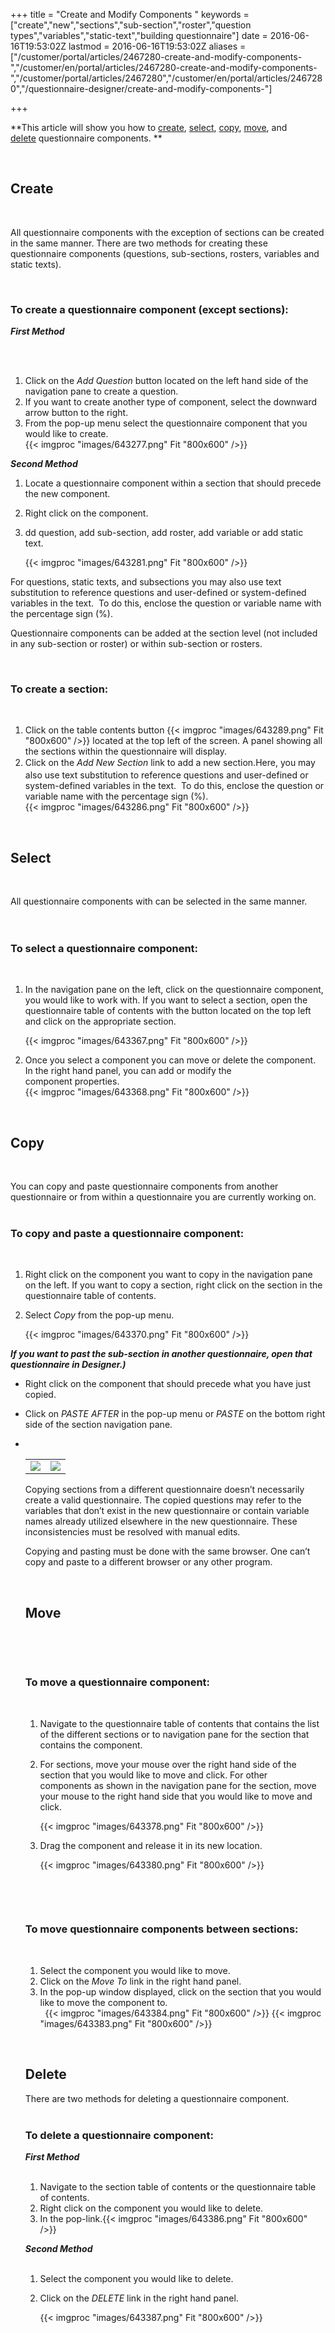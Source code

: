 ﻿+++
title = "Create and Modify Components "
keywords = ["create","new","sections","sub-section","roster","question types","variables","static-text","building questionnaire"]
date = 2016-06-16T19:53:02Z
lastmod = 2016-06-16T19:53:02Z
aliases = ["/customer/portal/articles/2467280-create-and-modify-components-","/customer/en/portal/articles/2467280-create-and-modify-components-","/customer/portal/articles/2467280","/customer/en/portal/articles/2467280","/questionnaire-designer/create-and-modify-components-"]

+++

**This article will show you how to [create](#Create),
[select](#Select), [copy](#Copy), [move](#Move), and
[delete](#Delete) questionnaire components. **  
  
 

<span id="Create">Create</span>
-------------------------------

 

All questionnaire components with the exception of sections can be
created in the same manner. There are two methods for creating these
questionnaire components (questions, sub-sections, rosters, variables
and static texts). 

  
 

### To create a questionnaire component (except sections):

  
  
***First Method***  
 

 

1.  Click on the *Add Question* button located on the left hand side of
    the navigation pane to create a question. 
2.  If you want to create another type of component, select the downward
    arrow button to the right. 
3.  From the pop-up menu select the questionnaire component that you
    would like to create.   
    {{< imgproc "images/643277.png" Fit "800x600" />}}

  
***Second Method***

1.  Locate a questionnaire component within a section that should
    precede the new component.
2.  Right click on the component.
3.  dd question, add sub-section, add roster, add variable or add static
    text.   
      
    {{< imgproc "images/643281.png" Fit "800x600" />}}

  
For questions, static texts, and subsections you may also use text
substitution to reference questions and user-defined or system-defined
variables in the text.  To do this, enclose the question or variable
name with the percentage sign (%)​.  
  
Questionnaire components can be added at the section level (not included
in any sub-section or roster) or within sub-section or rosters.

  
 

### To create a section:

 

1.  Click on the table contents button {{< imgproc "images/643289.png" Fit "800x600" />}} located
    at the top left of the screen. A panel showing all the sections
    within the questionnaire will display.
2.  Click on the *Add New Section* link to add a new section.​
    Here, <span style="line-height: 20.8px;">you may also use text
    substitution to reference questions and user-defined or
    system-defined variables in the text.  To do this, enclose the
    question or variable name with the percentage sign (%)​.  
    {{< imgproc "images/643286.png" Fit "800x600" />}}</span>

  
  
 

 <span id="Select">Select </span>
---------------------------------

 

All questionnaire components with can be selected in the same manner.  
   
 

### **To select a questionnaire component:**

 

1.  In the navigation pane on the left, click on the questionnaire
    component, you would like to work with. If you want to select a
    section, open the questionnaire table of contents with the button
    located on the top left and click on the appropriate section.  
      
    {{< imgproc "images/643367.png" Fit "800x600" />}}
2.  Once you select a component you can move or delete the component. In
    the right hand panel, you can add or modify the
    component properties.  
    {{< imgproc "images/643368.png" Fit "800x600" />}}

  
  
 

 <span id="Copy">Copy</span>
----------------------------

 

You can copy and paste questionnaire components from another
questionnaire or from within a questionnaire you are currently working
on.  
 

### To copy and paste a questionnaire component:

 

1.  Right click on the component you want to copy in the navigation pane
    on the left. If you want to copy a section, right click on the
    section in the questionnaire table of contents.
2.  Select *Copy* from the pop-up menu.  
      
    {{< imgproc "images/643370.png" Fit "800x600" />}}

***If you want to past the sub-section in another questionnaire, open
that questionnaire in Designer.)***

-   Right click on the component that should precede what you have just
    copied.
-   Click on *PASTE AFTER* in the pop-up menu or *PASTE* on the bottom
    right side of the section navigation pane. 
-    

    <table>
    <tbody>
    <tr class="odd">
    <td><img src="images/643371.png" /></td>
    <td><img src="images/643372.png" /></td>
    </tr>
    </tbody>
    </table>

      
      
    Copying sections from a different questionnaire doesn’t necessarily
    create a valid questionnaire. The copied questions may refer to the
    variables that don’t exist in the new questionnaire or contain
    variable names already utilized elsewhere in the new questionnaire.
    These inconsistencies must be resolved with manual edits.  
      
    Copying and pasting must be done with the same browser. One can’t
    copy and paste to a different browser or any other program.  
      
     

     <span id="Move">Move</span>
    ----------------------------

     

     

    ### To move a questionnaire component:

     

    1.  Navigate to the questionnaire table of contents that contains
        the list of the different sections or to navigation pane for the
        section that contains the component.
    2.  For sections, move your mouse over the right hand side of the
        section that you would like to move and click. For other
        components as shown in the navigation pane for the section, move
        your mouse to the right hand side that you would like to
        move and click.  
          
        {{< imgproc "images/643378.png" Fit "800x600" />}}
    3.  Drag the component and release it in its new location.  
          
        {{< imgproc "images/643380.png" Fit "800x600" />}}

     

     

    ### To move questionnaire components between sections:

     

    1.  Select the component you would like to move.
    2.  Click on the *Move To* link in the right hand panel.
    3.  In the pop-up window displayed, click on the section that you
        would like to move the component to.  
         
{{< imgproc "images/643384.png" Fit "800x600" />}}
{{< imgproc "images/643383.png" Fit "800x600" />}}
      
      
     

     <span id="Delete">Delete </span>
    ---------------------------------

      
      
    There are two methods for deleting a questionnaire component.  
     

    ### To delete a questionnaire component:

      
      
    ***First Method***  
     

    1.  Navigate to the section table of contents or the questionnaire
        table of contents.
    2.  Right click on the component you would like to delete.
    3.  In the pop-link.{{< imgproc "images/643386.png" Fit "800x600" />}}

      
      
    ***Second Method***  
     

    1.  Select the component you would like to delete.
    2.  Click on the *DELETE* link in the right hand panel.  
          
        {{< imgproc "images/643387.png" Fit "800x600" />}}
